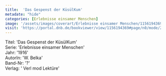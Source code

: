 ```yaml
---
title:  'Das Gespenst der KüsülKum'
metadate: "hide"
categories: [Erlebnisse einsamer Menschen]
image: '/assets/images/coverart/Erlebnisse einsamer Menschen/1156194369_00000010.jpg'
visit: 'https://portal.dnb.de/bookviewer/view/1156194369#page/n0/mode/2up'
---
```

Titel: 'Das Gespenst der KüsülKum' <br>
Serie: 'Erlebnisse einsamer Menschen' <br>
Jahr: '1916' <br>
AutorIn: 'W. Belka' <br>
Band-Nr: '?' <br>
Verlag: ' Verl mod Lektüre'